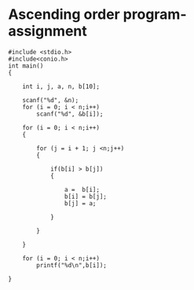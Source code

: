# Ascending order program-assignment
 
    #include <stdio.h>
    #include<conio.h>
    int main()
    {
 
        int i, j, a, n, b[10];

        scanf("%d", &n);
        for (i = 0; i < n;i++)
            scanf("%d", &b[i]);
 
        for (i = 0; i < n;i++) 
        {
 
            for (j = i + 1; j <n;j++)
            {
 
                if(b[i] > b[j]) 
                {
 
                    a =  b[i];
                    b[i] = b[j];
                    b[j] = a;
 
                }
 
            }
 
        }

        for (i = 0; i < n;i++)
            printf("%d\n",b[i]);
 
    }

